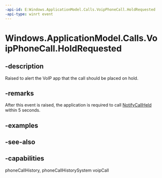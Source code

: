```yaml
---
-api-id: E:Windows.ApplicationModel.Calls.VoipPhoneCall.HoldRequested
-api-type: winrt event
---
```


<!-- Event syntax
public event Windows.Foundation.TypedEventHandler HoldRequested<Windows.ApplicationModel.Calls.VoipPhoneCall,  Windows.ApplicationModel.Calls.CallStateChangeEventArgs>
-->

# Windows.ApplicationModel.Calls.VoipPhoneCall.HoldRequested

## -description
Raised to alert the VoIP app that the call should be placed on hold.

## -remarks
After this event is raised, the application is required to call [NotifyCallHeld](voipphonecall_notifycallheld_666131143.md) within 5 seconds.

## -examples

## -see-also


## -capabilities
phoneCallHistory, phoneCallHistorySystem
voipCall
